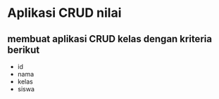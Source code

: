 # Aplikasi CRUD nilai
## membuat aplikasi CRUD kelas dengan kriteria berikut
- id
- nama
- kelas
- siswa